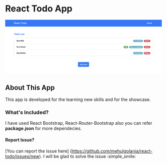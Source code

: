 # React Todo App
![showcase](screenshot.png)


## About This App
This app is developed for the learning new skills and for the showcase.


### What's Included?
I have used React Bootstrap, React-Router-Bootstrap also you can refer **package.json** for more dependecies.

#### Report Issue?
[You can report the issue here] (https://github.com/mehulgolania/react-todo/issues/new). I will be glad to solve the issue :simple_smile:
